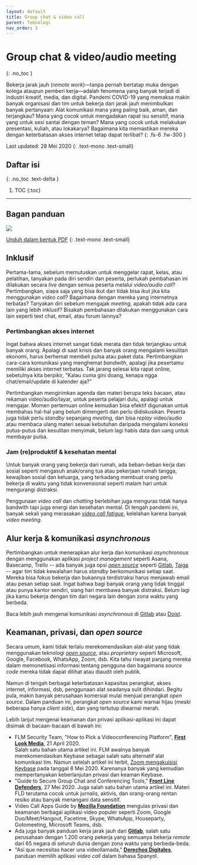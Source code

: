 ```yaml
---
layout: default
title: Group chat & video call
parent: Teknologi
nav_order: 3
---
```


# Group chat & video/audio meeting
{: .no_toc }

Bekerja jarak jauh (_remote work_)—tanpa pernah bertatap muka dengan kolega ataupun pemberi kerja—adalah fenomena yang banyak terjadi di industri kreatif, media, dan digital. Pandemi COVID-19 yang memaksa makin banyak organisasi dan tim untuk bekerja dari jarak jauh menimbulkan banyak pertanyaan: Alat komunikasi mana yang paling baik, aman, dan terjangkau?  Mana yang cocok untuk mengadakan rapat isu sensitif, mana yang untuk sesi santai dengan teman? Mana yang cocok untuk melakukan presentasi, kuliah, atau lokakarya? Bagaimana kita memastikan mereka dengan keterbatasan akses internet tetap dapat terlibat?
{: .fs-6 .fw-300 }

Last updated: 28 Mei 2020
{: .text-mono .text-small}

## Daftar isi
{: .no_toc .text-delta }

1. TOC
{:toc}

---

## Bagan panduan
![](https://www.perintis.or.id/wp-content/uploads/2020/05/MemilihGroupChatConferencing.png)

[Unduh dalam bentuk PDF](https://www.perintis.or.id/wp-content/uploads/2020/05/MemilihGroupChatConferencing.pdf)
{: .text-mono .text-small}

## Inklusif

Pertama-tama, sebelum memutuskan untuk menggelar rapat, kelas, atau pelatihan, tanyakan pada diri sendiri dan peserta, perlukah pembahasan ini dilakukan secara _live_ dengan semua peserta melalui _video/audio call_? Pertimbangkan, siapa saja yang bisa ikut dan tidak bisa ikut jika kita menggunakan _video call_? Bagaimana dengan mereka yang internetnya terbatas? Tanyakan diri sebelum mengajak _meeting_, apakah tidak ada cara lain yang lebih inklusif? Bisakah pembahasan dilakukan menggunakan cara lain seperti text chat, email, atau forum lainnya?

### Pertimbangkan akses internet

Ingat bahwa akses internet sangat tidak merata dan tidak terjangkau untuk banyak orang. Apalagi di saat krisis dan banyak orang mengalami kesulitan ekonomi, harus berhemat membeli pulsa atau paket data. Pertimbangkan cara-cara komunikasi yang menghemat _bandwith_, apalagi jika pesertamu memiliki akses internet terbatas. Tak jarang selesai kita rapat online, sebetulnya kita berpikir, "Kalau cuma gini doang, kenapa ngga chat/email/update di kalender aja?"

Pertimbangkan mengirimkan agenda dan materi berupa teks bacaan, atau rekaman video/audio/layar, untuk peserta pelajari dulu, apalagi untuk mengajar. Momen pertemuan online kemudian bisa efektif digunakan untuk membahas hal-hal yang belum dimengerti dan perlu didiskusikan. Peserta juga tidak perlu _standby_ sepanjang _meeting_, dan bisa _replay_ video/audio atau membaca ulang materi sesuai kebutuhan daripada mengalami koneksi putus-putus dan kesulitan menyimak, belum lagi habis data dan uang untuk membayar pulsa.

### Jam (re)produktif & kesehatan mental

Untuk banyak orang yang bekerja dari rumah, ada beban-beban kerja dan sosial seperti mengasuh anak/orang tua atau pekerjaan rumah tangga, kewajiban sosial dan keluarga, yang terkadang membuat orang perlu bekerja di waktu yang tidak konvensional seperti malam hari untuk mengurangi distraksi.

Penggunaan _video call_ dan _chatting_ berlebihan juga menguras tidak hanya bandwith tapi juga energi dan kesehatan mental. Di tengah pandemi ini, banyak sekali yang merasakan [_video call fatigue_](https://www.nationalgeographic.com/science/2020/04/coronavirus-zoom-fatigue-is-taxing-the-brain-here-is-why-that-happens/), kelelahan karena banyak _video meeting_.

## Alur kerja & komunikasi _asynchronous_

Pertimbangkan untuk menerapkan alur kerja dan komunikasi _asynchronous_ dengan menggunakan aplikasi _project management_ seperti Asana, Basecamp, Trello -- ada banyak juga opsi [_open source_](https://opensource.com/article/18/2/agile-project-management-tools) seperti [Gitlab](https://about.gitlab.com/), [Taiga](https://taiga.io/) -- agar tim tidak kewalahan harus _standby_ berkomunikasi setiap saat. Mereka bisa fokus bekerja dan bukannya terdistraksi harus menjawab email atau pesan setiap saat. Ingat bahwa bagi banyak orang yang tidak tinggal atau punya kantor sendiri, siang hari membawa banyak distraksi. Belum lagi jika kamu bekerja dengan tim dari negara lain dengan zona waktu yang berbeda.

Baca lebih jauh mengenai komunikasi _asynchronous_ di [Gitlab](https://about.gitlab.com/company/culture/all-remote/asynchronous/) atau [Doist](https://doist.com/blog/asynchronous-communication/).

## Keamanan, privasi, dan _open source_

Secara umum, kami tidak terlalu merekomendasikan alat-alat yang tidak menggunakan teknologi [_open source_](https://en.wikipedia.org/wiki/Open_source), atau _proprietary_ seperti Microsoft, Google, Facebook, WhatsApp, Zoom, dsb. Kita tahu riwayat panjang mereka dalam memonetisasi informasi tentang pengguna dan bagaimana _source code_ mereka tidak dapat dilihat atau diaudit oleh publik.

Namun di tengah berbagai keterbatasan kapasitas perangkat, akses internet, informasi, dsb, penggunaan alat seadanya sulit dihindari. Begitu pula, makin banyak perusahaan komersial mulai menjual perangkat _open source_. Dalam panduan ini, perangkat _open source_ kami warnai hijau (meski beberapa hanya _client side_), dan yang tertutup diwarnai merah.

Lebih lanjut mengenai keamanan dan privasi aplikasi-aplikasi ini dapat disimak di bacaan-bacaan di bawah ini:

* FLM Security Team, "How to Pick a Videoconferencing Platform", **[First Look Media](https://code.firstlook.media/how-to-pick-a-video-conferencing-platform)**, 21 April 2020.  
Salah satu bahan utama artikel ini. FLM awalnya banyak merekomendasikan Keybase sebagai salah satu alternatif alat komunikasi tim. Namun setelah artikel ini terbit, [Zoom mengakuisisi Keybase](https://keybase.io/blog/keybase-joins-zoom) pada tanggal 8 Mei 2020. Karenanya banyak yang kemudian mempertanyakan keberlanjutan privasi dan keaman Keybase.
* "Guide to Secure Group Chat and Conferencing Tools," **[Front Line Defenders](https://www.frontlinedefenders.org/en/resource-publication/guide-secure-group-chat-and-conferencing-tools)**, 27 Mei 2020.
Juga salah satu bahan utama artikel ini. Materi FLD terutama cocok untuk jurnalis, aktivis, dan orang-orang rentan resiko atau banyak menangani data sensitif.
* Video Call Apps Guide by **[Mozilla Foundation](https://foundation.mozilla.org/en/privacynotincluded/categories/video-call-apps/)** mengulas privasi dan keamanan berbagai aplikasi video populer seperti Zoom, Google Duo/Meet/Hangout, Facetime, Skype, WhatsApp, Houseparty, Gotomeeting, Microsoft Teams, dsb.
* Ada juga banyak panduan kerja jarak jauh dari **[Gitlab](https://about.gitlab.com/company/culture/all-remote/guide/)**, salah satu perusahaan dengan 1.200 orang pekerja yang semuanya bekerja _remote_ dari 65 negara di seluruh dunia dengan zona waktu yang berbeda-beda.
* "Así que necesitas hacer una videollamada," **[Derechos Digitales](https://www.derechosdigitales.org/videollamada/)**, panduan memilih aplikasi _video call_ dalam bahasa Spanyol.
